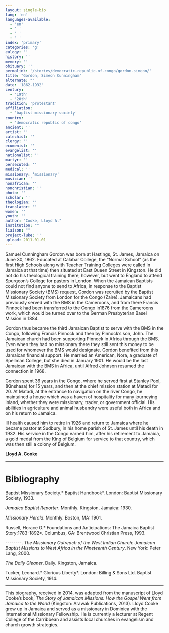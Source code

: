 ```yaml
---
layout: single-bio
lang: 'en'
languages-available:
  - 'en'
  - ' '
  - ' '
  - ' '
index: 'primary'
categories: 'g'
eulogy: ''
history: ''
memory: ''
obituary: ''
permalink: '/stories/democratic-republic-of-congo/gordon-simeon/'
title: "Gordon, Simeon Cunningham"
alternate: ""
date: '1862-1932'
century:
  - '19th'
  - '20th'
tradition: 'protestant'
affiliation:
  - 'baptist missionary society'
country:
  - 'democratic republic of congo'
ancient: ''
artist: ''
catechist: ''
clergy: ''
ecumenist: ''
evangelist: ''
nationalist: ''
martyr: ''
persecuted: ''
medical: ''
missionary: 'missionary'
musician: ''
nonafrican: ''
nonchristian: ''
photo: ''
scholar: ''
theologian: ''
translator: ''
women: ''
youth: ''
author: "Cooke, Lloyd A."
institution: ""
liaison: ""
project-luke: ''
upload: 2011-01-01
---
```




Samuel Cunningham Gordon was born at Hastings, St. James, Jamaica on June 30, 1862. Educated at Calabar College, the “Normal School” (as the first High Schools along with Teacher Training Colleges were called in Jamaica at that time) then situated at East Queen Street in Kingston. He did not do his theological training there, however, but went to England to attend Spurgeon’s College for pastors in London. When the Jamaican Baptists could not find anyone to send to Africa, in response to the Baptist Missionary Society (BMS) request, Gordon was recruited by the Baptist Missionary Society from London for the Congo (Zaire). Jamaicans had previously served with the BMS in the Cameroons, and from there Francis Pinnock had been transferred to the Congo in1876 from the Cameroons work, which would be turned over to the German Presbyterian Basel Mission in 1884.

Gordon thus became the third Jamaican Baptist to serve with the BMS in the Congo, following Francis Pinnock and then by Pinnock’s son, John.  The Jamaican church had been supporting Pinnock in Africa through the BMS. Even when they had no missionary there they still sent this money to be used for whomever the BMS would designate. Gordon benefited from this Jamaican financial support. He married an American, Nora, a graduate of Spellman College, but she died in January 1901. He would be the last Jamaican with the BMS in Africa, until Alfred Johnson resumed the connection in 1968.

Gordon spent 36 years in the Congo, where he served first at Stanley Pool, (Kinshasa) for 15 years, and then at the chief mission station at Matadi for 20. At Matadi, at the entrance to navigation on the river Congo, he maintained a house which was a haven of hospitality for many journeying inland, whether they were missionary, trader, or government official. His abilities in agriculture and animal husbandry were useful both in Africa and on his return to Jamaica.

Ill health caused him to retire in 1926 and return to Jamaica where he became pastor at Sudbury, in his home parish of St. James until his death in 1932. His service in the Congo earned him, after his retirement to Jamaica, a gold medal from the King of Belgium for service to that country, which was then still a colony of Belgium.

**Lloyd A. Cooke**

---

# Bibliography

Baptist Missionary Society.* Baptist Handbook*. London: Baptist Missionary Society, 1933.

*Jamaica Baptist Reporter*. Monthly. Kingston, Jamaica: 1930.

*Missionary Herald*. Monthly. Boston, MA: 1901.

Russell, Horace O.* Foundations and Anticipations: The Jamaica Baptist Story:1783-1892*. Columbus, GA: Brentwood Christian Press, 1993.

--------. *The Missionary Outreach of the West Indian Church: Jamaican Baptist Missions to West Africa in the Nineteenth Century*. New York: Peter Lang, 2000.

*The Daily Gleaner*. Daily. Kingston, Jamaica.

Tucker, Leonard.* Glorious Liberty*. London: Billing & Sons Ltd. Baptist Missionary Society, 1914.

---

This biography, received in 2014, was adapted from the manuscript of Lloyd Cooke’s book, *The Story of Jamaican Missions: How the Gospel Went from Jamaica to the World* (Kingston: Arawak Publications, 2013). Lloyd Cooke grew up in Jamaica and served as a missionary in Dominica with the International Missionary Fellowship. He is currently a lecturer at Regent College of the Carribbean and assists local churches in evangelism and church growth strategies.
